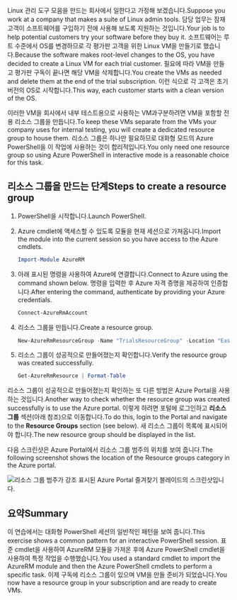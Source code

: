<span data-ttu-id="22386-101">Linux 관리 도구 모음을 만드는 회사에서 일한다고 가정해 보겠습니다.</span><span class="sxs-lookup"><span data-stu-id="22386-101">Suppose you work at a company that makes a suite of Linux admin tools.</span></span> <span data-ttu-id="22386-102">담당 업무는 잠재 고객이 소프트웨어를 구입하기 전에 사용해 보도록 지원하는 것입니다.</span><span class="sxs-lookup"><span data-stu-id="22386-102">Your job is to help potential customers try your software before they buy it.</span></span> <span data-ttu-id="22386-103">소프트웨어는 루트 수준에서 OS를 변경하므로 각 평가판 고객을 위한 Linux VM을 만들기로 했습니다.</span><span class="sxs-lookup"><span data-stu-id="22386-103">Because the software makes root-level changes to the OS, you have decided to create a Linux VM for each trial customer.</span></span> <span data-ttu-id="22386-104">필요에 따라 VM을 만들고 평가판 구독이 끝나면 해당 VM을 삭제합니다.</span><span class="sxs-lookup"><span data-stu-id="22386-104">You create the VMs as needed and delete them at the end of the trial subscription.</span></span> <span data-ttu-id="22386-105">이런 식으로 각 고객은 초기 버전의 OS로 시작합니다.</span><span class="sxs-lookup"><span data-stu-id="22386-105">This way, each customer starts with a clean version of the OS.</span></span> 

<span data-ttu-id="22386-106">이러한 VM을 회사에서 내부 테스트용으로 사용하는 VM과구분하려면 VM을 포함할 전용 리소스 그룹을 만듭니다.</span><span class="sxs-lookup"><span data-stu-id="22386-106">To keep these VMs separate from the VMs your company uses for internal testing, you will create a dedicated resource group to house them.</span></span> <span data-ttu-id="22386-107">리소스 그룹은 하나만 필요하므로 대화형 모드의 Azure PowerShell을 이 작업에 사용하는 것이 합리적입니다.</span><span class="sxs-lookup"><span data-stu-id="22386-107">You only need one resource group so using Azure PowerShell in interactive mode is a reasonable choice for this task.</span></span>

## <a name="steps-to-create-a-resource-group"></a><span data-ttu-id="22386-108">리소스 그룹을 만드는 단계</span><span class="sxs-lookup"><span data-stu-id="22386-108">Steps to create a resource group</span></span>
<!---TODO: Update for sandbox.--->

1. <span data-ttu-id="22386-109">PowerShell을 시작합니다.</span><span class="sxs-lookup"><span data-stu-id="22386-109">Launch PowerShell.</span></span>

1. <span data-ttu-id="22386-110">Azure cmdlet에 액세스할 수 있도록 모듈을 현재 세션으로 가져옵니다.</span><span class="sxs-lookup"><span data-stu-id="22386-110">Import the module into the current session so you have access to the Azure cmdlets.</span></span>

   ```powershell
   Import-Module AzureRM
   ```

1. <span data-ttu-id="22386-111">아래 표시된 명령을 사용하여 Azure에 연결합니다.</span><span class="sxs-lookup"><span data-stu-id="22386-111">Connect to Azure using the command shown below.</span></span> <span data-ttu-id="22386-112">명령을 입력한 후 Azure 자격 증명을 제공하여 인증합니다.</span><span class="sxs-lookup"><span data-stu-id="22386-112">After entering the command, authenticate by providing your Azure credentials.</span></span>

   ```powershell
   Connect-AzureRmAccount
   ```

1. <span data-ttu-id="22386-113">리소스 그룹을 만듭니다.</span><span class="sxs-lookup"><span data-stu-id="22386-113">Create a resource group.</span></span>

    ```powershell
    New-AzureRmResourceGroup -Name "TrialsResourceGroup" -Location "East US"
    ```

1. <span data-ttu-id="22386-114">리소스 그룹이 성공적으로 만들어졌는지 확인합니다.</span><span class="sxs-lookup"><span data-stu-id="22386-114">Verify the resource group was created successfully.</span></span>

    ```powershell
    Get-AzureRmResource | Format-Table
    ```

<span data-ttu-id="22386-115">리소스 그룹이 성공적으로 만들어졌는지 확인하는 또 다른 방법은 Azure Portal을 사용하는 것입니다.</span><span class="sxs-lookup"><span data-stu-id="22386-115">Another way to check whether the resource group was created successfully is to use the Azure portal.</span></span> <span data-ttu-id="22386-116">이렇게 하려면 포털에 로그인하고 **리소스 그룹** 섹션(아래 참조)으로 이동합니다.</span><span class="sxs-lookup"><span data-stu-id="22386-116">To do this, login to the Portal and navigate to the **Resource Groups** section (see below).</span></span> <span data-ttu-id="22386-117">새 리소스 그룹이 목록에 표시되어야 합니다.</span><span class="sxs-lookup"><span data-stu-id="22386-117">The new resource group should be displayed in the list.</span></span>

<span data-ttu-id="22386-118">다음 스크린샷은 Azure Portal에서 리소스 그룹 범주의 위치를 보여 줍니다.</span><span class="sxs-lookup"><span data-stu-id="22386-118">The following screenshot shows the location of the Resource groups category in the Azure portal.</span></span>

![리소스 그룹 범주가 강조 표시된 Azure Portal 즐겨찾기 블레이드의 스크린샷입니다.](../media/6-listing-resource-groups.png)

## <a name="summary"></a><span data-ttu-id="22386-120">요약</span><span class="sxs-lookup"><span data-stu-id="22386-120">Summary</span></span>
<span data-ttu-id="22386-121">이 연습에서는 대화형 PowerShell 세션의 일반적인 패턴을 보여 줍니다.</span><span class="sxs-lookup"><span data-stu-id="22386-121">This exercise shows a common pattern for an interactive PowerShell session.</span></span> <span data-ttu-id="22386-122">표준 cmdlet을 사용하여 AzureRM 모듈을 가져온 후에 Azure PowerShell cmdlet을 사용하여 특정 작업을 수행했습니다.</span><span class="sxs-lookup"><span data-stu-id="22386-122">You used a standard cmdlet to import the AzureRM module and then the Azure PowerShell cmdlets to perform a specific task.</span></span> <span data-ttu-id="22386-123">이제 구독에 리소스 그룹이 있으며 VM을 만들 준비가 되었습니다.</span><span class="sxs-lookup"><span data-stu-id="22386-123">You now have a resource group in your subscription and are ready to create VMs.</span></span>